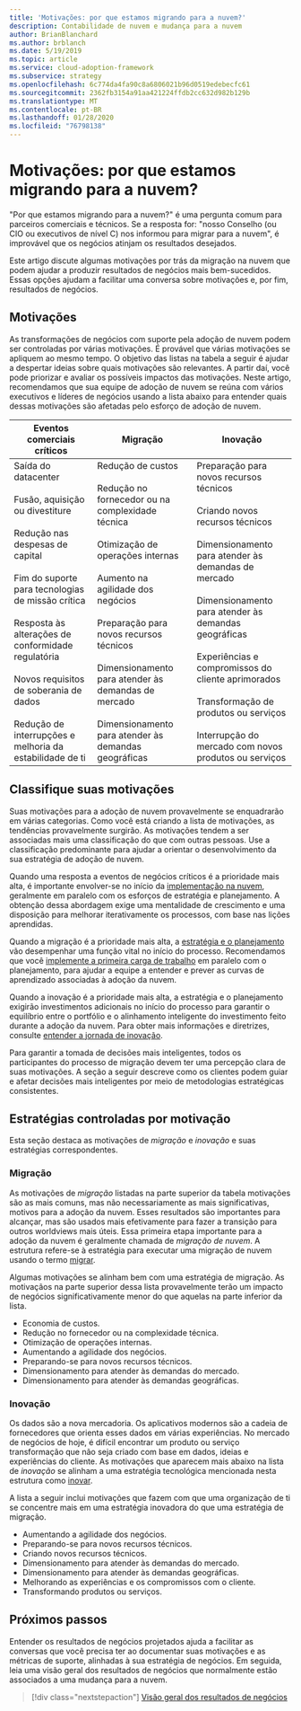 ```yaml
---
title: 'Motivações: por que estamos migrando para a nuvem?'
description: Contabilidade de nuvem e mudança para a nuvem
author: BrianBlanchard
ms.author: brblanch
ms.date: 5/19/2019
ms.topic: article
ms.service: cloud-adoption-framework
ms.subservice: strategy
ms.openlocfilehash: 6c774da4fa90c8a6806021b96d0519edebecfc61
ms.sourcegitcommit: 2362fb3154a91aa421224ffdb2cc632d982b129b
ms.translationtype: MT
ms.contentlocale: pt-BR
ms.lasthandoff: 01/28/2020
ms.locfileid: "76798138"
---
```

<!-- markdownlint-disable MD026 -->

# <a name="motivations-why-are-we-moving-to-the-cloud"></a>Motivações: por que estamos migrando para a nuvem?

"Por que estamos migrando para a nuvem?" é uma pergunta comum para parceiros comerciais e técnicos. Se a resposta for: "nosso Conselho (ou CIO ou executivos de nível C) nos informou para migrar para a nuvem", é improvável que os negócios atinjam os resultados desejados.

Este artigo discute algumas motivações por trás da migração na nuvem que podem ajudar a produzir resultados de negócios mais bem-sucedidos. Essas opções ajudam a facilitar uma conversa sobre motivações e, por fim, resultados de negócios.

## <a name="motivations"></a>Motivações

As transformações de negócios com suporte pela adoção de nuvem podem ser controladas por várias motivações. É provável que várias motivações se apliquem ao mesmo tempo. O objetivo das listas na tabela a seguir é ajudar a despertar ideias sobre quais motivações são relevantes. A partir daí, você pode priorizar e avaliar os possíveis impactos das motivações. Neste artigo, recomendamos que sua equipe de adoção de nuvem se reúna com vários executivos e líderes de negócios usando a lista abaixo para entender quais dessas motivações são afetadas pelo esforço de adoção de nuvem.

<!-- markdownlint-disable MD033 -->

| Eventos comerciais críticos | Migração | Inovação |
|---|---|---|
| Saída do datacenter<br/><br/>Fusão, aquisição ou divestiture<br/><br/>Redução nas despesas de capital<br/><br/>Fim do suporte para tecnologias de missão crítica<br/><br/>Resposta às alterações de conformidade regulatória<br/><br/>Novos requisitos de soberania de dados<br/><br/>Redução de interrupções e melhoria da estabilidade de ti | Redução de custos<br/><br/>Redução no fornecedor ou na complexidade técnica<br/><br/>Otimização de operações internas<br/><br/>Aumento na agilidade dos negócios<br/><br/>Preparação para novos recursos técnicos<br/><br/>Dimensionamento para atender às demandas de mercado<br/><br/>Dimensionamento para atender às demandas geográficas | Preparação para novos recursos técnicos<br/><br/>Criando novos recursos técnicos<br/><br/>Dimensionamento para atender às demandas de mercado<br/><br/>Dimensionamento para atender às demandas geográficas<br/><br/>Experiências e compromissos do cliente aprimorados<br/><br/>Transformação de produtos ou serviços<br/><br/>Interrupção do mercado com novos produtos ou serviços |

## <a name="classify-your-motivations"></a>Classifique suas motivações

Suas motivações para a adoção de nuvem provavelmente se enquadrarão em várias categorias. Como você está criando a lista de motivações, as tendências provavelmente surgirão. As motivações tendem a ser associadas mais uma classificação do que com outras pessoas. Use a classificação predominante para ajudar a orientar o desenvolvimento da sua estratégia de adoção de nuvem.

Quando uma resposta a eventos de negócios críticos é a prioridade mais alta, é importante envolver-se no início da [implementação na nuvem](../getting-started/migrate.md#cloud-implementation), geralmente em paralelo com os esforços de estratégia e planejamento. A obtenção dessa abordagem exige uma mentalidade de crescimento e uma disposição para melhorar iterativamente os processos, com base nas lições aprendidas.

Quando a migração é a prioridade mais alta, a [estratégia e o planejamento](../getting-started/migrate.md#cloud-strategy-and-planning) vão desempenhar uma função vital no início do processo. Recomendamos que você [implemente a primeira carga de trabalho](../getting-started/migrate.md#cloud-implementation) em paralelo com o planejamento, para ajudar a equipe a entender e prever as curvas de aprendizado associadas à adoção da nuvem.

Quando a inovação é a prioridade mais alta, a estratégia e o planejamento exigirão investimentos adicionais no início do processo para garantir o equilíbrio entre o portfólio e o alinhamento inteligente do investimento feito durante a adoção da nuvem. Para obter mais informações e diretrizes, consulte [entender a jornada de inovação](../getting-started/innovate.md).

Para garantir a tomada de decisões mais inteligentes, todos os participantes do processo de migração devem ter uma percepção clara de suas motivações. A seção a seguir descreve como os clientes podem guiar e afetar decisões mais inteligentes por meio de metodologias estratégicas consistentes.

## <a name="motivation-driven-strategies"></a>Estratégias controladas por motivação

Esta seção destaca as motivações de *migração* e *inovação* e suas estratégias correspondentes.

### <a name="migration"></a>Migração

As motivações de *migração* listadas na parte superior da tabela motivações são as mais comuns, mas não necessariamente as mais significativas, motivos para a adoção da nuvem. Esses resultados são importantes para alcançar, mas são usados mais efetivamente para fazer a transição para outros worldviews mais úteis. Essa primeira etapa importante para a adoção da nuvem é geralmente chamada de *migração de nuvem*. A estrutura refere-se à estratégia para executar uma migração de nuvem usando o termo [migrar](../getting-started/migrate.md).

Algumas motivações se alinham bem com uma estratégia de migração. As motivaçãos na parte superior dessa lista provavelmente terão um impacto de negócios significativamente menor do que aquelas na parte inferior da lista.

- Economia de custos.
- Redução no fornecedor ou na complexidade técnica.
- Otimização de operações internas.
- Aumentando a agilidade dos negócios.
- Preparando-se para novos recursos técnicos.
- Dimensionamento para atender às demandas do mercado.
- Dimensionamento para atender às demandas geográficas.

### <a name="innovation"></a>Inovação

Os dados são a nova mercadoria. Os aplicativos modernos são a cadeia de fornecedores que orienta esses dados em várias experiências. No mercado de negócios de hoje, é difícil encontrar um produto ou serviço transformação que não seja criado com base em dados, ideias e experiências do cliente. As motivações que aparecem mais abaixo na lista de *inovação* se alinham a uma estratégia tecnológica mencionada nesta estrutura como [inovar](../getting-started/innovate.md).

A lista a seguir inclui motivações que fazem com que uma organização de ti se concentre mais em uma estratégia inovadora do que uma estratégia de migração.

- Aumentando a agilidade dos negócios.
- Preparando-se para novos recursos técnicos.
- Criando novos recursos técnicos.
- Dimensionamento para atender às demandas do mercado.
- Dimensionamento para atender às demandas geográficas.
- Melhorando as experiências e os compromissos com o cliente.
- Transformando produtos ou serviços.

## <a name="next-steps"></a>Próximos passos

Entender os resultados de negócios projetados ajuda a facilitar as conversas que você precisa ter ao documentar suas motivações e as métricas de suporte, alinhadas à sua estratégia de negócios. Em seguida, leia uma visão geral dos resultados de negócios que normalmente estão associados a uma mudança para a nuvem.

> [!div class="nextstepaction"]
> [Visão geral dos resultados de negócios](./business-outcomes/index.md)

